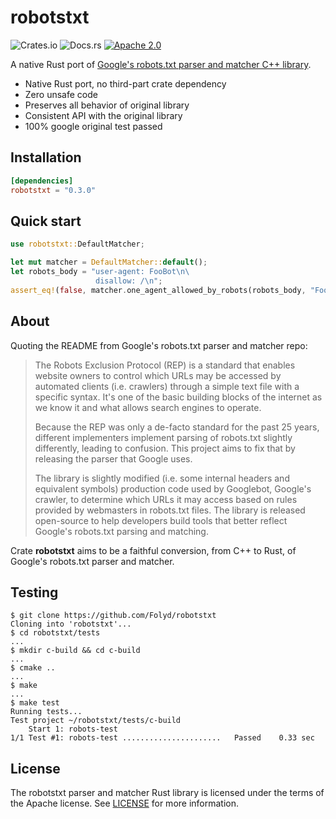 # robotstxt

![Crates.io](https://img.shields.io/crates/v/robotstxt)
![Docs.rs](https://docs.rs/robotstxt/badge.svg)
[![Apache 2.0](https://img.shields.io/badge/license-Apache%202.0-blue.svg)](LICENSE)

A native Rust port of [Google's robots.txt parser and matcher C++ library](https://github.com/google/robotstxt).

- Native Rust port, no third-part crate dependency
- Zero unsafe code
- Preserves all behavior of original library
- Consistent API with the original library
- 100% google original test passed

## Installation

```toml
[dependencies]
robotstxt = "0.3.0"
```

## Quick start

```rust
use robotstxt::DefaultMatcher;

let mut matcher = DefaultMatcher::default();
let robots_body = "user-agent: FooBot\n\
                   disallow: /\n";
assert_eq!(false, matcher.one_agent_allowed_by_robots(robots_body, "FooBot", "https://foo.com/"));
```

## About

Quoting the README from Google's robots.txt parser and matcher repo:

> The Robots Exclusion Protocol (REP) is a standard that enables website owners to control which URLs may be accessed by automated clients (i.e. crawlers) through a simple text file with a specific syntax. It's one of the basic building blocks of the internet as we know it and what allows search engines to operate.
>
> Because the REP was only a de-facto standard for the past 25 years, different implementers implement parsing of robots.txt slightly differently, leading to confusion. This project aims to fix that by releasing the parser that Google uses.
>
> The library is slightly modified (i.e. some internal headers and equivalent symbols) production code used by Googlebot, Google's crawler, to determine which URLs it may access based on rules provided by webmasters in robots.txt files. The library is released open-source to help developers build tools that better reflect Google's robots.txt parsing and matching.

Crate **robotstxt** aims to be a faithful conversion, from C++ to Rust, of Google's robots.txt parser and matcher.

## Testing

```
$ git clone https://github.com/Folyd/robotstxt
Cloning into 'robotstxt'...
$ cd robotstxt/tests 
...
$ mkdir c-build && cd c-build
...
$ cmake ..
...
$ make
...
$ make test
Running tests...
Test project ~/robotstxt/tests/c-build
    Start 1: robots-test
1/1 Test #1: robots-test ......................   Passed    0.33 sec
```

## License

The robotstxt parser and matcher Rust library is licensed under the terms of the
Apache license. See [LICENSE](LICENSE) for more information.
